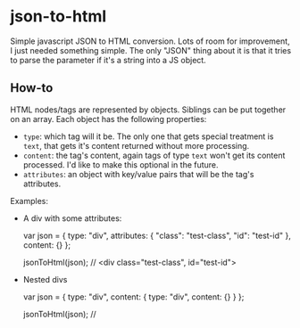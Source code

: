 json-to-html
============

Simple javascript JSON to HTML conversion. Lots of room for improvement, I just needed something simple.
The only "JSON" thing about it is that it tries to parse the parameter if it's a string into a JS object.

How-to
------

HTML nodes/tags are represented by objects. Siblings can be put together on an array. Each object has the following properties:
* `type`: which tag will it be. The only one that gets special treatment is `text`, that gets it's content returned without more processing.
* `content`: the tag's content, again tags of type `text` won't get its content processed. I'd like to make this optional in the future.
* `attributes`: an object with key/value pairs that will be the tag's attributes.

Examples:

* A div with some attributes:

    var json = {
      type: "div",
      attributes: {
        "class": "test-class",
        "id": "test-id"
      },
      content: {}
    };

    jsonToHtml(json); // <div class="test-class", id="test-id"></div>

* Nested divs

    var json = {
      type: "div",
      content: {
        type: "div",
        content: {}
      }
    };

    jsonToHtml(json); // <div><div></div></div>